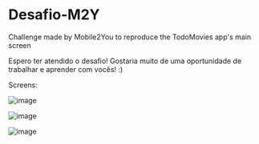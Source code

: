 # Desafio-M2Y
Challenge made by Mobile2You to reproduce the TodoMovies app's main screen

Espero ter atendido o desafio! Gostaria muito de uma oportunidade de trabalhar e aprender com vocês! :)


Screens:

![image](https://i.ibb.co/ZLPVNv2/Screenshot-20211115-135505-Desafio-M2y-Android.jpg)

![image](https://i.ibb.co/3fVZDNH/Screenshot-20211115-135512-Desafio-M2y-Android.jpg)

![image](https://i.ibb.co/f2VxDkS/Screenshot-20211115-135523-Desafio-M2y-Android.jpg)

